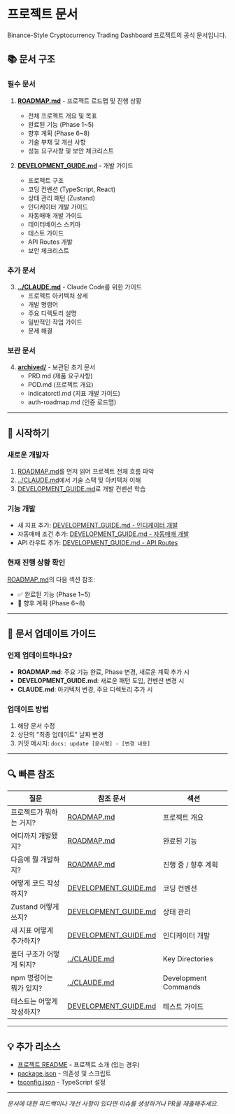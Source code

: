 # 프로젝트 문서

Binance-Style Cryptocurrency Trading Dashboard 프로젝트의 공식 문서입니다.

## 📚 문서 구조

### 필수 문서

1. **[ROADMAP.md](./ROADMAP.md)** - 프로젝트 로드맵 및 진행 상황
   - 전체 프로젝트 개요 및 목표
   - 완료된 기능 (Phase 1~5)
   - 향후 계획 (Phase 6~8)
   - 기술 부채 및 개선 사항
   - 성능 요구사항 및 보안 체크리스트

2. **[DEVELOPMENT_GUIDE.md](./DEVELOPMENT_GUIDE.md)** - 개발 가이드
   - 프로젝트 구조
   - 코딩 컨벤션 (TypeScript, React)
   - 상태 관리 패턴 (Zustand)
   - 인디케이터 개발 가이드
   - 자동매매 개발 가이드
   - 데이터베이스 스키마
   - 테스트 가이드
   - API Routes 개발
   - 보안 체크리스트

### 추가 문서

3. **[../CLAUDE.md](../CLAUDE.md)** - Claude Code를 위한 가이드
   - 프로젝트 아키텍처 상세
   - 개발 명령어
   - 주요 디렉토리 설명
   - 일반적인 작업 가이드
   - 문제 해결

### 보관 문서

4. **[archived/](./archived/)** - 보관된 초기 문서
   - PRD.md (제품 요구사항)
   - POD.md (프로젝트 개요)
   - indicatorctl.md (지표 개발 가이드)
   - auth-roadmap.md (인증 로드맵)

---

## 🚀 시작하기

### 새로운 개발자

1. [ROADMAP.md](./ROADMAP.md)를 먼저 읽어 프로젝트 전체 흐름 파악
2. [../CLAUDE.md](../CLAUDE.md)에서 기술 스택 및 아키텍처 이해
3. [DEVELOPMENT_GUIDE.md](./DEVELOPMENT_GUIDE.md)로 개발 컨벤션 학습

### 기능 개발

- 새 지표 추가: [DEVELOPMENT_GUIDE.md - 인디케이터 개발](./DEVELOPMENT_GUIDE.md#-인디케이터-개발-가이드)
- 자동매매 조건 추가: [DEVELOPMENT_GUIDE.md - 자동매매 개발](./DEVELOPMENT_GUIDE.md#-자동매매-개발-가이드)
- API 라우트 추가: [DEVELOPMENT_GUIDE.md - API Routes](./DEVELOPMENT_GUIDE.md#-api-routes-개발)

### 현재 진행 상황 확인

[ROADMAP.md](./ROADMAP.md)의 다음 섹션 참조:
- ✅ 완료된 기능 (Phase 1~5)
- 📅 향후 계획 (Phase 6~8)

---

## 📝 문서 업데이트 가이드

### 언제 업데이트하나요?

- **ROADMAP.md**: 주요 기능 완료, Phase 변경, 새로운 계획 추가 시
- **DEVELOPMENT_GUIDE.md**: 새로운 패턴 도입, 컨벤션 변경 시
- **CLAUDE.md**: 아키텍처 변경, 주요 디렉토리 추가 시

### 업데이트 방법

1. 해당 문서 수정
2. 상단의 "최종 업데이트" 날짜 변경
3. 커밋 메시지: `docs: update [문서명] - [변경 내용]`

---

## 🔍 빠른 참조

| 질문 | 참조 문서 | 섹션 |
|------|-----------|------|
| 프로젝트가 뭐하는 거지? | [ROADMAP.md](./ROADMAP.md) | 프로젝트 개요 |
| 어디까지 개발됐지? | [ROADMAP.md](./ROADMAP.md) | 완료된 기능 |
| 다음에 뭘 개발하지? | [ROADMAP.md](./ROADMAP.md) | 진행 중 / 향후 계획 |
| 어떻게 코드 작성하지? | [DEVELOPMENT_GUIDE.md](./DEVELOPMENT_GUIDE.md) | 코딩 컨벤션 |
| Zustand 어떻게 쓰지? | [DEVELOPMENT_GUIDE.md](./DEVELOPMENT_GUIDE.md) | 상태 관리 |
| 새 지표 어떻게 추가하지? | [DEVELOPMENT_GUIDE.md](./DEVELOPMENT_GUIDE.md) | 인디케이터 개발 |
| 폴더 구조가 어떻게 되지? | [../CLAUDE.md](../CLAUDE.md) | Key Directories |
| npm 명령어는 뭐가 있지? | [../CLAUDE.md](../CLAUDE.md) | Development Commands |
| 테스트는 어떻게 작성하지? | [DEVELOPMENT_GUIDE.md](./DEVELOPMENT_GUIDE.md) | 테스트 가이드 |

---

## 💡 추가 리소스

- [프로젝트 README](../README.md) - 프로젝트 소개 (있는 경우)
- [package.json](../package.json) - 의존성 및 스크립트
- [tsconfig.json](../tsconfig.json) - TypeScript 설정

---

*문서에 대한 피드백이나 개선 사항이 있다면 이슈를 생성하거나 PR을 제출해주세요.*
